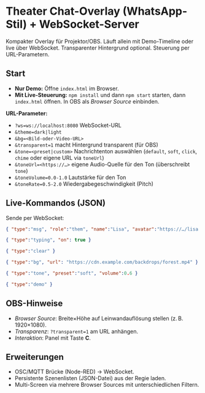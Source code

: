 # Theater Chat-Overlay (WhatsApp-Stil) + WebSocket-Server

Kompakter Overlay für Projektor/OBS. Läuft allein mit Demo-Timeline oder live über WebSocket. Transparenter Hintergrund optional. Steuerung per URL-Parametern.

## Start
- **Nur Demo:** Öffne `index.html` im Browser.
- **Mit Live-Steuerung:** `npm install` und dann `npm start` starten, dann `index.html` öffnen. In OBS als *Browser Source* einbinden.

**URL-Parameter:**
- `?ws=ws://localhost:8080`  WebSocket-URL
- `&theme=dark|light`
- `&bg=<Bild-oder-Video-URL>`
- `&transparent=1`  macht Hintergrund transparent (für OBS)
- `&tone=<preset|custom>`  Nachrichtenton auswählen (`default`, `soft`, `click`, `chime` oder eigene URL via `toneUrl`)
- `&toneUrl=<https://…>`  eigene Audio-Quelle für den Ton (überschreibt `tone`)
- `&toneVolume=0.0-1.0`  Lautstärke für den Ton
- `&toneRate=0.5-2.0`  Wiedergabegeschwindigkeit (Pitch)

## Live-Kommandos (JSON)
Sende per WebSocket:
```json
{ "type":"msg", "role":"them", "name":"Lisa", "avatar":"https://…/lisa.jpg", "text":"Wir sind live.", "media":"https://…/foto.jpg" }
```
```json
{ "type":"typing", "on": true }
```
```json
{ "type":"clear" }
```
```json
{ "type":"bg", "url": "https://cdn.example.com/backdrops/forest.mp4" }
```
```json
{ "type":"tone", "preset":"soft", "volume":0.6 }
```
```json
{ "type":"demo" }
```

## OBS-Hinweise
- *Browser Source*: Breite×Höhe auf Leinwandauflösung stellen (z. B. 1920×1080).
- *Transparenz*: `?transparent=1` am URL anhängen.
- *Interaktion*: Panel mit Taste **C**.

## Erweiterungen
- OSC/MQTT Brücke (Node-RED) → WebSocket.
- Persistente Szenenlisten (JSON-Datei) aus der Regie laden.
- Multi-Screen via mehrere Browser Sources mit unterschiedlichen Filtern.